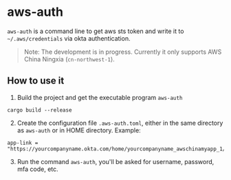 # aws-auth

`aws-auth` is a command line to get aws sts token and write it to `~/.aws/credentials` via okta authentication.

> Note: The development is in progress. Currently it only supports AWS China Ningxia (`cn-northwest-1`).

## How to use it

1. Build the project and get the executable program `aws-auth`

```
cargo build --release
```

2. Create the configuration file `.aws-auth.toml`, either in the same directory as `aws-auth` or in HOME directory. Example:

```
app-link = "https://yourcompanyname.okta.com/home/yourcompanyname_awschinamyapp_1/aaaaaaaaaaaaaa/bbbbbbbbbbbb"
```

3. Run the command `aws-auth`, you'll be asked for username, password, mfa code, etc.
